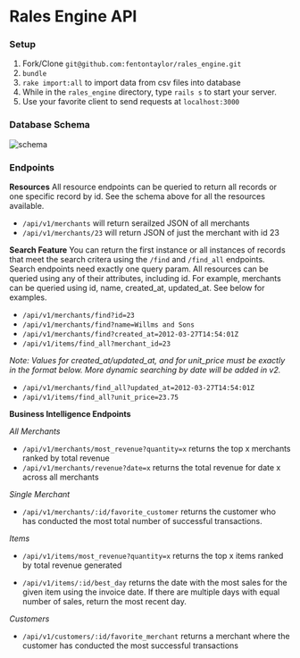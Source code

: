 # Rales Engine API

### Setup
1) Fork/Clone `git@github.com:fentontaylor/rales_engine.git`
2) `bundle`
3) `rake import:all` to import data from csv files into database
4) While in the `rales_engine` directory, type `rails s` to start your server.
5) Use your favorite client to send requests at `localhost:3000`

### Database Schema
![schema](https://user-images.githubusercontent.com/18686466/66276988-68d27d00-e855-11e9-94b5-bac3bea0c7a2.png)

### Endpoints

**Resources**
All resource endpoints can be queried to return all records or one specific record by id. See the schema above for all the resources available.

- `/api/v1/merchants` will return serailzed JSON of all merchants
- `/api/v1/merchants/23` will return JSON of just the merchant with id 23

**Search Feature**
You can return the first instance or all instances of records that meet the search critera using the `/find` and `/find_all` endpoints. Search endpoints need exactly one query param. All resources can be queried using any of their attributes, including id. For example, merchants can be queried using id, name, created_at, updated_at. See below for examples.


- `/api/v1/merchants/find?id=23`
- `/api/v1/merchants/find?name=Willms and Sons`
- `/api/v1/merchants/find?created_at=2012-03-27T14:54:01Z`
- `/api/v1/items/find_all?merchant_id=23`

*Note: Values for created_at/updated_at, and for unit_price must be exactly in the format below. More dynamic searching by date will be added in v2.*

- `/api/v1/merchants/find_all?updated_at=2012-03-27T14:54:01Z`
- `/api/v1/items/find_all?unit_price=23.75`

**Business Intelligence Endpoints**

*All Merchants*
- `/api/v1/merchants/most_revenue?quantity=x` returns the top x merchants ranked by total revenue
- `/api/v1/merchants/revenue?date=x` returns the total revenue for date x across all merchants

*Single Merchant*
- `/api/v1/merchants/:id/favorite_customer` returns the customer who has conducted the most total number of successful transactions.

*Items*
- `/api/v1/items/most_revenue?quantity=x` returns the top x items ranked by total revenue generated

- `/api/v1/items/:id/best_day` returns the date with the most sales for the given item using the invoice date. If there are multiple days with equal number of sales, return the most recent day.

*Customers*
- `/api/v1/customers/:id/favorite_merchant` returns a merchant where the customer has conducted the most successful transactions
